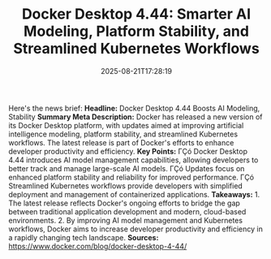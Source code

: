﻿---
title: "Docker Desktop 4.44: Smarter AI Modeling, Platform Stability, and Streamlined Kubernetes Workflows"
date: "2025-08-21T17:28:19"
category: "Markets"
summary: ""
slug: "docker desktop 444 smarter ai modeling platform stability an"
source_urls:
  - "https://www.docker.com/blog/docker-desktop-4-44/"
seo:
  title: "Docker Desktop 4.44: Smarter AI Modeling, Platform Stability, and Streamlined Kubernetes Workflows | Hash n Hedge"
  description: ""
  keywords: ["news", "markets", "brief"]
---
Here's the news brief:  **Headline:** Docker Desktop 4.44 Boosts AI Modeling, Stability  **Summary Meta Description:**  Docker has released a new version of its Docker Desktop platform, with updates aimed at improving artificial intelligence modeling, platform stability, and streamlined Kubernetes workflows. The latest release is part of Docker's efforts to enhance developer productivity and efficiency.  **Key Points:**  ΓÇó Docker Desktop 4.44 introduces AI model management capabilities, allowing developers to better track and manage large-scale AI models. ΓÇó Updates focus on enhanced platform stability and reliability for improved performance. ΓÇó Streamlined Kubernetes workflows provide developers with simplified deployment and management of containerized applications.  **Takeaways:**  1. The latest release reflects Docker's ongoing efforts to bridge the gap between traditional application development and modern, cloud-based environments. 2. By improving AI model management and Kubernetes workflows, Docker aims to increase developer productivity and efficiency in a rapidly changing tech landscape.  **Sources:**  https://www.docker.com/blog/docker-desktop-4-44/ 
